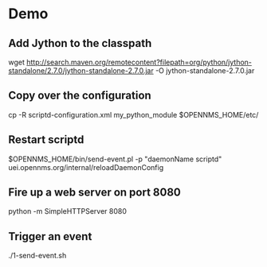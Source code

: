 # Demo

## Add Jython to the classpath

wget http://search.maven.org/remotecontent?filepath=org/python/jython-standalone/2.7.0/jython-standalone-2.7.0.jar -O jython-standalone-2.7.0.jar

## Copy over the configuration

cp -R scriptd-configuration.xml my_python_module $OPENNMS_HOME/etc/

## Restart scriptd

$OPENNMS_HOME/bin/send-event.pl -p "daemonName scriptd" uei.opennms.org/internal/reloadDaemonConfig

## Fire up a web server on port 8080

python -m SimpleHTTPServer 8080

## Trigger an event

./1-send-event.sh

